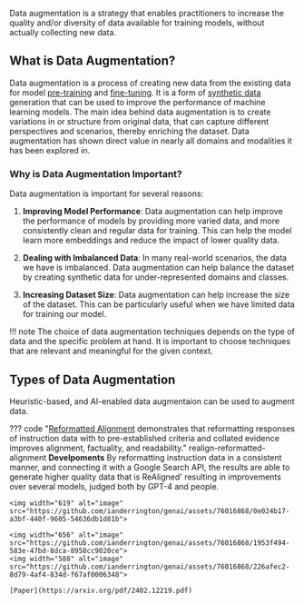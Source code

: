 
Data augmentation is a strategy that enables practitioners to increase the quality and/or diversity of data available for training models, without actually collecting new data. 

## What is Data Augmentation?

Data augmentation is a process of creating new data from the existing data for model [pre-training](../../architectures/training/pre-training.md) and [fine-tuning](../../architectures/training/fine-tuning.md). It is a form of [synthetic data](simulation.md) generation that can be used to improve the performance of machine learning models. The main idea behind data augmentation is to create variations in or structure from original data, that can capture different perspectives and scenarios, thereby enriching the dataset. Data augmentation has shown direct value in nearly all domains and modalities it has been explored in. 

### Why is Data Augmentation Important?

Data augmentation is important for several reasons:

1. **Improving Model Performance**: Data augmentation can help improve the performance of models by providing more varied data, and more consistently clean and regular data for training. This can help the model learn more embeddings and reduce the impact of lower quality data. 

2. **Dealing with Imbalanced Data**: In many real-world scenarios, the data we have is imbalanced. Data augmentation can help balance the dataset by creating synthetic data for under-represented domains and classes.

3. **Increasing Dataset Size**: Data augmentation can help increase the size of the dataset. This can be particularly useful when we have limited data for training our model.


!!! note
    The choice of data augmentation techniques depends on the type of data and the specific problem at hand. It is important to choose techniques that are relevant and meaningful for the given context.


## Types of Data Augmentation

Heuristic-based, and AI-enabled data augmentaion can be used to augment data. 

??? code "[Reformatted Alignment](https://github.com/GAIR-NLP/ReAlign) demonstrates that reformatting responses of instruction data with to pre-established criteria and collated evidence improves alignment, factuality, and readability." realign-reformatted-alignment
    **Develpoments** By reformatting instruction data in a consistent manner, and connecting it with a Google Search API, the results are able to generate higher quality data that is ReAligned' resulting in improvements over several models, judged both by GPT-4 and people. 
    
    <img width="619" alt="image" src="https://github.com/ianderrington/genai/assets/76016868/0e024b17-a3bf-440f-9605-54636db1d81b">

    <img width="656" alt="image" src="https://github.com/ianderrington/genai/assets/76016868/1953f494-583e-47bd-8dca-8958cc9020ce">
    <img width="588" alt="image" src="https://github.com/ianderrington/genai/assets/76016868/226afec2-8d79-4af4-834d-f67af0006348">

    [Paper](https://arxiv.org/pdf/2402.12219.pdf)
